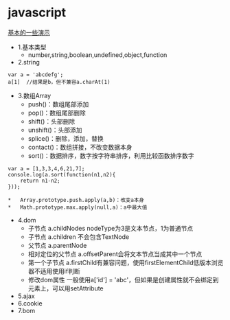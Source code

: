 javascript
=====
[基本的一些演示](http://feeloc.cn/jframe)
*   1.基本类型
    *   number,string,boolean,undefined,object,function
*   2.string
```
var a = 'abcdefg';
a[1]  //结果是b，但不兼容a.charAt(1)
```
*   3.数组Array
    *   push()：数组尾部添加
    *   pop()：数组尾部删除
    *   shift()：头部删除
    *   unshift()：头部添加
    *   splice()：删除，添加，替换
    *   contact()：数组拼接，不改变数据本身
    *   sort()：数据排序，数字按字符串排序，利用比较函数排序数字
```
var a = [1,3,3,4,6,21,7];
console.log(a.sort(function(n1,n2){
    return n1-n2;
}));
```
    *   Array.prototype.push.apply(a,b)：改变a本身
    *   Math.prototype.max.apply(null,a)：a中最大值
*	4.dom
    *   子节点 a.childNodes    nodeType为3是文本节点，1为普通节点
    *   子节点 a.children      不会包含TextNode
    *   父节点 a.parentNode
    *   相对定位的父节点    a.offsetParent会将文本节点当成其中一个节点
    *   第一个子节点  a.firstChild有兼容问题，使用firstElementChild低版本浏览器不适用使用if判断
    *   修改dom属性 一般使用a['id'] = 'abc'，但如果是创建属性就不会绑定到元素上，可以用setAttribute
*	5.ajax
*	6.cookie
*	7.bom
